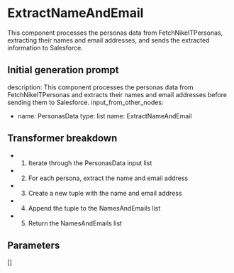 
# ExtractNameAndEmail

This component processes the personas data from FetchNikeITPersonas, extracting their names and email addresses, and sends the extracted information to Salesforce.

## Initial generation prompt
description: This component processes the personas data from FetchNikeITPersonas and
  extracts their names and email addresses before sending them to Salesforce.
input_from_other_nodes:
- name: PersonasData
  type: list
name: ExtractNameAndEmail


## Transformer breakdown
- 1. Iterate through the PersonasData input list
- 2. For each persona, extract the name and email address
- 3. Create a new tuple with the name and email address
- 4. Append the tuple to the NamesAndEmails list
- 5. Return the NamesAndEmails list

## Parameters
[]

        